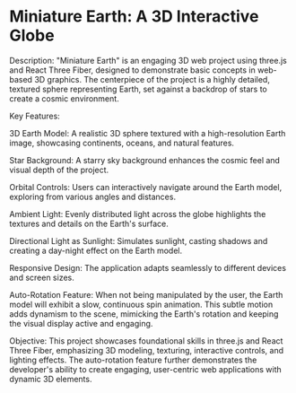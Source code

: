 # Miniature Earth: A 3D Interactive Globe

Description:
"Miniature Earth" is an engaging 3D web project using three.js and React Three Fiber, designed to demonstrate basic concepts in web-based 3D graphics. The centerpiece of the project is a highly detailed, textured sphere representing Earth, set against a backdrop of stars to create a cosmic environment.

Key Features:

3D Earth Model: A realistic 3D sphere textured with a high-resolution Earth image, showcasing continents, oceans, and natural features.

Star Background: A starry sky background enhances the cosmic feel and visual depth of the project.

Orbital Controls: Users can interactively navigate around the Earth model, exploring from various angles and distances.

Ambient Light: Evenly distributed light across the globe highlights the textures and details on the Earth's surface.

Directional Light as Sunlight: Simulates sunlight, casting shadows and creating a day-night effect on the Earth model.

Responsive Design: The application adapts seamlessly to different devices and screen sizes.

Auto-Rotation Feature: When not being manipulated by the user, the Earth model will exhibit a slow, continuous spin animation. This subtle motion adds dynamism to the scene, mimicking the Earth's rotation and keeping the visual display active and engaging.

Objective:
This project showcases foundational skills in three.js and React Three Fiber, emphasizing 3D modeling, texturing, interactive controls, and lighting effects. The auto-rotation feature further demonstrates the developer's ability to create engaging, user-centric web applications with dynamic 3D elements.
